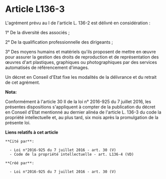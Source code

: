 # Article L136-3

L'agrément prévu au I de l'article L. 136-2 est délivré en considération : 

1° De la diversité des associés ; 

2° De la qualification professionnelle des dirigeants ; 

3° Des moyens humains et matériels qu'ils proposent de mettre en œuvre pour assurer la gestion des droits de reproduction et
de représentation des œuvres d'art plastiques, graphiques ou photographiques par des services automatisés de référencement
d'images. 

Un décret en Conseil d'Etat fixe les modalités de la délivrance et du retrait de cet agrément.

**Nota:**

Conformément à l'article 30 II de la loi n° 2016-925 du 7 juillet 2016, les présentes dispositions s'appliquent à compter de
la publication du décret en Conseil d'Etat mentionné au dernier alinéa de l'article L. 136-3 du code la propriété
intellectuelle et, au plus tard, six mois après la promulgation de la présente loi.

**Liens relatifs à cet article**

	**Cité par**:

	  - Loi n°2016-925 du 7 juillet 2016 - art. 30 (V)
	  - Code de la propriété intellectuelle - art. L136-4 (VD)

	**Créé par**:

	  - Loi n°2016-925 du 7 juillet 2016 - art. 30 (V)
